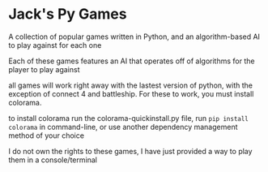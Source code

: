 # Jack's Py Games
A collection of popular games written in Python, and an algorithm-based AI to play against for each one

Each of these games features an AI that operates off of algorithms for the player to play against

all games will work right away with the lastest version of python, with the exception of connect 4 and battleship. For these to work, you must install colorama.

to install colorama run the colorama-quickinstall.py file, run `pip install colorama` in command-line, or use another dependency management method of your choice

I do not own the rights to these games, I have just provided a way to play them in a console/terminal
